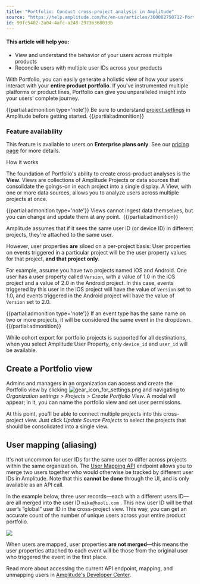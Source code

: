 ```yaml
---
title: "Portfolio: Conduct cross-project analysis in Amplitude"
source: "https://help.amplitude.com/hc/en-us/articles/360002750712-Portfolio-Conduct-cross-project-analysis-in-Amplitude"
id: 99fc5402-2a04-4afc-a248-2973b368033b
---
```


#### This article will help you:

* View and understand the behavior of your users across multiple products
* Reconcile users with multiple user IDs across your products

With Portfolio, you can easily generate a holistic view of how your users interact with your **entire product portfolio**. If you've instrumented multiple platforms or product lines, Portfolio can give you unparalleled insight into your users’ complete journey.

{{partial:admonition type='note'}}
Be sure to understand [project settings](/admin/account-management/manage-orgs-projects) in Amplitude before getting started.
{{/partial:admonition}}

### Feature availability

This feature is available to users on **Enterprise plans only**. See our [pricing page](https://amplitude.com/pricing) for more details.

How it works

The foundation of Portfolio's ability to create cross-product analyses is the **View**. Views are collections of Amplitude Projects or data sources that consolidate the goings-on in each project into a single display. A View, with one or more data sources, allows you to analyze users across multiple projects at once. 

{{partial:admonition type='note'}}
Views cannot ingest data themselves, but you can change and update them at any point. 
{{/partial:admonition}}

Amplitude assumes that if it sees the same user ID (or device ID) in different projects, they're attached to the same user. 

However, user properties **are** siloed on a per-project basis: User properties on events triggered in a particular project will be the user property values for that project, **and that project only**. 

For example, assume you have two projects named iOS and Android. One user has a user property called `Version`, with a value of 1.0 in the iOS project and a value of 2.0 in the Android project. In this case, events triggered by this user in the iOS project will have the value of `Version` set to 1.0, and events triggered in the Android project will have the value of `Version` set to 2.0.

{{partial:admonition type='note'}}
If an event type has the same name on two or more projects, it will be considered the same event in the dropdown.
{{/partial:admonition}}

While cohort export for portfolio projects is supported for all destinations, when you select Amplitude User Property, only `device_id` and `user_id` will be available.

## Create a Portfolio view

Admins and managers in an organization can access and create the Portfolio view by clicking ![gear_icon_for_settings.png](/output/img/account-management/gear-icon-for-settings-png.png) and navigating to *Organization settings > Projects > Create Portfolio View*. A modal will appear; in it, you can name the portfolio view and set user permissions.

At this point, you'll be able to connect multiple projects into this cross-project view. Just click *Update Source Projects* to select the projects that should be consolidated into a single view. 

## User mapping (aliasing)

It's not uncommon for user IDs for the same user to differ across projects within the same organization. The [User Mapping API](https://www.docs.developers.amplitude.com/analytics/apis/aliasing-api/) endpoint allows you to merge two users together who would otherwise be tracked by different user IDs in Amplitude. Note that this **cannot be done** through the UI, and is only available as an API call.

In the example below, three user records—each with a different users ID—are all merged into the user ID `mike@hooli.com` . This new user ID will be that user’s “global” user ID in the cross-project view. This way, you can get an accurate count of the number of unique users across your entire product portfolio.

![](/output/img/account-management/360003724891)

When users are mapped, user properties **are not merged**—this means the user properties attached to each event will be those from the original user who triggered the event in the first place.

Read more about accessing the current API endpoint, mapping, and unmapping users in [Amplitude's Developer Center](https://www.docs.developers.amplitude.com/analytics/apis/aliasing-api/#usage).

